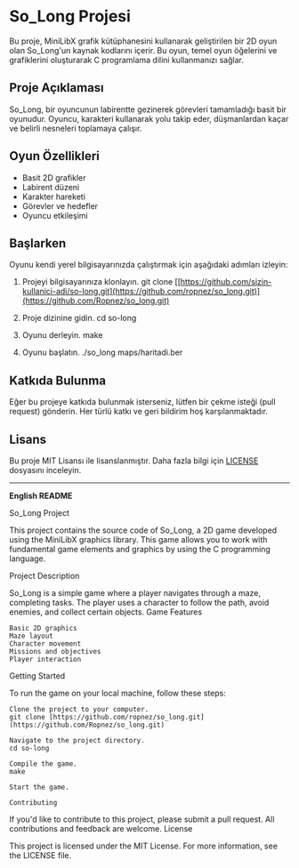 # So_Long Projesi

Bu proje, MiniLibX grafik kütüphanesini kullanarak geliştirilen bir 2D oyun olan So_Long'un kaynak kodlarını içerir. Bu oyun, temel oyun öğelerini ve grafiklerini oluşturarak C programlama dilini kullanmanızı sağlar.

## Proje Açıklaması

So_Long, bir oyuncunun labirentte gezinerek görevleri tamamladığı basit bir oyunudur. Oyuncu, karakteri kullanarak yolu takip eder, düşmanlardan kaçar ve belirli nesneleri toplamaya çalışır.

## Oyun Özellikleri

- Basit 2D grafikler
- Labirent düzeni
- Karakter hareketi
- Görevler ve hedefler
- Oyuncu etkileşimi

## Başlarken

Oyunu kendi yerel bilgisayarınızda çalıştırmak için aşağıdaki adımları izleyin:

1. Projeyi bilgisayarınıza klonlayın.
git clone [[https://github.com/sizin-kullanici-adi/so-long.git](https://github.com/ropnez/so_long.git)](https://github.com/Ropnez/so_long.git)

2. Proje dizinine gidin.
cd so-long

3. Oyunu derleyin.
make

4. Oyunu başlatın.
./so_long maps/haritadi.ber


## Katkıda Bulunma

Eğer bu projeye katkıda bulunmak isterseniz, lütfen bir çekme isteği (pull request) gönderin. Her türlü katkı ve geri bildirim hoş karşılanmaktadır.

## Lisans

Bu proje MIT Lisansı ile lisanslanmıştır. Daha fazla bilgi için [LICENSE](LICENSE) dosyasını inceleyin.

---

**English README**

So_Long Project

This project contains the source code of So_Long, a 2D game developed using the MiniLibX graphics library. This game allows you to work with fundamental game elements and graphics by using the C programming language.

Project Description

So_Long is a simple game where a player navigates through a maze, completing tasks. The player uses a character to follow the path, avoid enemies, and collect certain objects.
Game Features

    Basic 2D graphics
    Maze layout
    Character movement
    Missions and objectives
    Player interaction

Getting Started

To run the game on your local machine, follow these steps:

    Clone the project to your computer.
    git clone [https://github.com/ropnez/so_long.git](https://github.com/Ropnez/so_long.git)
    
    Navigate to the project directory.
    cd so-long
    
    Compile the game.
    make
    
    Start the game.

    Contributing

If you'd like to contribute to this project, please submit a pull request. All contributions and feedback are welcome.
License

This project is licensed under the MIT License. For more information, see the LICENSE file.
